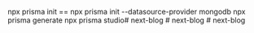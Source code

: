 npx prisma init == npx prisma init --datasource-provider mongodb
npx prisma generate
npx prisma studio#   n e x t - b l o g  
 #   n e x t - b l o g  
 #   n e x t - b l o g  
 